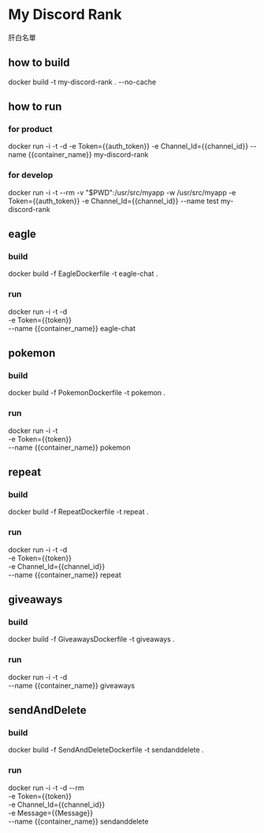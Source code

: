 # My Discord Rank

肝白名單

## how to build

docker build -t my-discord-rank . --no-cache

## how to run

### for product

docker run -i -t -d
-e Token={{auth_token}}
-e Channel_Id={{channel_id}}
--name {{container_name}} my-discord-rank

### for develop

docker run -i -t --rm -v "$PWD":/usr/src/myapp -w /usr/src/myapp
-e Token={{auth_token}}
-e Channel_Id={{channel_id}}
--name test my-discord-rank

## eagle

### build

docker build -f EagleDockerfile -t eagle-chat .

### run

docker run -i -t -d \
 -e Token={{token}} \
 --name {{container_name}} eagle-chat

## pokemon

### build

docker build -f PokemonDockerfile -t pokemon .

### run

docker run -i -t \
 -e Token={{token}} \
 --name {{container_name}} pokemon

## repeat

### build

docker build -f RepeatDockerfile -t repeat .

### run

docker run -i -t -d \
 -e Token={{token}} \
 -e Channel_Id={{channel_id}} \
 --name {{container_name}} repeat

## giveaways

### build

docker build -f GiveawaysDockerfile -t giveaways .

### run

docker run -i -t -d \
 --name {{container_name}} giveaways

## sendAndDelete

### build

docker build -f SendAndDeleteDockerfile -t sendanddelete .

### run

docker run -i -t -d --rm \
 -e Token={{token}} \
 -e Channel_Id={{channel_id}} \
 -e Message={{Message}} \
 --name {{container_name}} sendanddelete